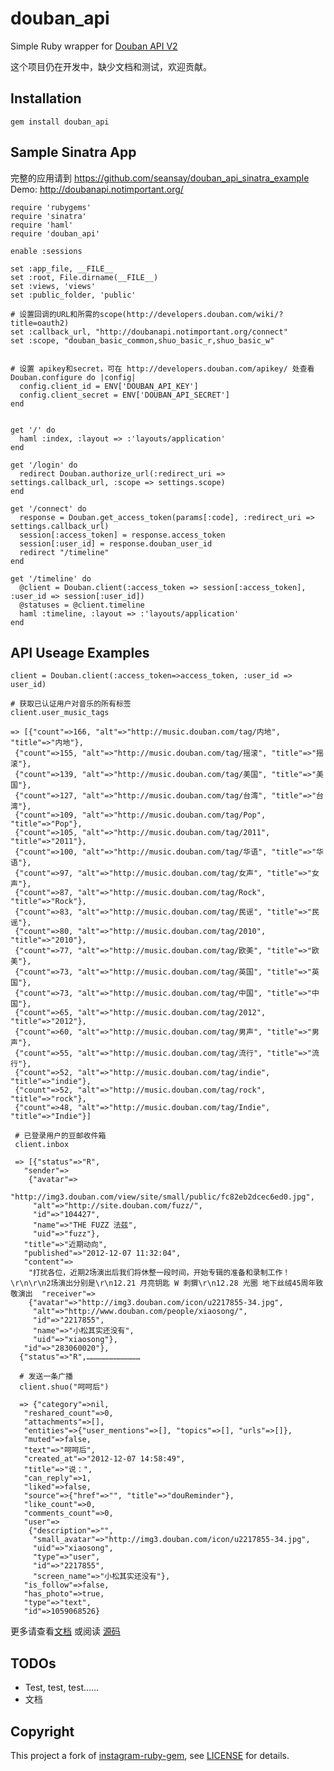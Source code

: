 # douban_api

Simple Ruby wrapper for [Douban API V2](http://developers.douban.com/wiki/?title=api_v2)

这个项目仍在开发中，缺少文档和测试，欢迎贡献。
## Installation
    gem install douban_api


## Sample Sinatra App

完整的应用请到 https://github.com/seansay/douban_api_sinatra_example 
Demo: http://doubanapi.notimportant.org/

    require 'rubygems'
    require 'sinatra'
    require 'haml'
    require 'douban_api'

    enable :sessions

    set :app_file, __FILE__
    set :root, File.dirname(__FILE__)
    set :views, 'views'
    set :public_folder, 'public'

    # 设置回调的URL和所需的scope(http://developers.douban.com/wiki/?title=oauth2)
    set :callback_url, "http://doubanapi.notimportant.org/connect"
    set :scope, "douban_basic_common,shuo_basic_r,shuo_basic_w"


    # 设置 apikey和secret，可在 http://developers.douban.com/apikey/ 处查看
    Douban.configure do |config|
      config.client_id = ENV['DOUBAN_API_KEY']
      config.client_secret = ENV['DOUBAN_API_SECRET']
    end


    get '/' do
      haml :index, :layout => :'layouts/application'
    end

    get '/login' do
      redirect Douban.authorize_url(:redirect_uri => settings.callback_url, :scope => settings.scope)
    end

    get '/connect' do
      response = Douban.get_access_token(params[:code], :redirect_uri => settings.callback_url)
      session[:access_token] = response.access_token
      session[:user_id] = response.douban_user_id
      redirect "/timeline"
    end

    get '/timeline' do
      @client = Douban.client(:access_token => session[:access_token], :user_id => session[:user_id])
      @statuses = @client.timeline
      haml :timeline, :layout => :'layouts/application'
    end

## API Useage Examples

    client = Douban.client(:access_token=>access_token, :user_id => user_id)

    # 获取已认证用户对音乐的所有标签
    client.user_music_tags

    => [{"count"=>166, "alt"=>"http://music.douban.com/tag/内地", "title"=>"内地"},
     {"count"=>155, "alt"=>"http://music.douban.com/tag/摇滚", "title"=>"摇滚"},
     {"count"=>139, "alt"=>"http://music.douban.com/tag/美国", "title"=>"美国"},
     {"count"=>127, "alt"=>"http://music.douban.com/tag/台湾", "title"=>"台湾"},
     {"count"=>109, "alt"=>"http://music.douban.com/tag/Pop", "title"=>"Pop"},
     {"count"=>105, "alt"=>"http://music.douban.com/tag/2011", "title"=>"2011"},
     {"count"=>100, "alt"=>"http://music.douban.com/tag/华语", "title"=>"华语"},
     {"count"=>97, "alt"=>"http://music.douban.com/tag/女声", "title"=>"女声"},
     {"count"=>87, "alt"=>"http://music.douban.com/tag/Rock", "title"=>"Rock"},
     {"count"=>83, "alt"=>"http://music.douban.com/tag/民谣", "title"=>"民谣"},
     {"count"=>80, "alt"=>"http://music.douban.com/tag/2010", "title"=>"2010"},
     {"count"=>77, "alt"=>"http://music.douban.com/tag/欧美", "title"=>"欧美"},
     {"count"=>73, "alt"=>"http://music.douban.com/tag/英国", "title"=>"英国"},
     {"count"=>73, "alt"=>"http://music.douban.com/tag/中国", "title"=>"中国"},
     {"count"=>65, "alt"=>"http://music.douban.com/tag/2012", "title"=>"2012"},
     {"count"=>60, "alt"=>"http://music.douban.com/tag/男声", "title"=>"男声"},
     {"count"=>55, "alt"=>"http://music.douban.com/tag/流行", "title"=>"流行"},
     {"count"=>52, "alt"=>"http://music.douban.com/tag/indie", "title"=>"indie"},
     {"count"=>52, "alt"=>"http://music.douban.com/tag/rock", "title"=>"rock"},
     {"count"=>48, "alt"=>"http://music.douban.com/tag/Indie", "title"=>"Indie"}]  
     
     # 已登录用户的豆邮收件箱
     client.inbox
     
     => [{"status"=>"R",
       "sender"=>
        {"avatar"=>
          "http://img3.douban.com/view/site/small/public/fc82eb2dcec6ed0.jpg",
         "alt"=>"http://site.douban.com/fuzz/",
         "id"=>"104427",
         "name"=>"THE FUZZ 法兹",
         "uid"=>"fuzz"},
       "title"=>"近期动向",
       "published"=>"2012-12-07 11:32:04",
       "content"=>
        "打扰各位，近期2场演出后我们将休整一段时间，开始专辑的准备和录制工作！\r\n\r\n2场演出分别是\r\n12.21 月亮钥匙 W 刺猬\r\n12.28 光圈 地下丝绒45周年致敬演出  "receiver"=>
        {"avatar"=>"http://img3.douban.com/icon/u2217855-34.jpg",
         "alt"=>"http://www.douban.com/people/xiaosong/",
         "id"=>"2217855",
         "name"=>"小松其实还没有",
         "uid"=>"xiaosong"},
       "id"=>"283060020"},
      {"status"=>"R",………………………………
     
      # 发送一条广播
      client.shuo("呵呵后")
      
      => {"category"=>nil,
       "reshared_count"=>0,
       "attachments"=>[],
       "entities"=>{"user_mentions"=>[], "topics"=>[], "urls"=>[]},
       "muted"=>false,
       "text"=>"呵呵后",
       "created_at"=>"2012-12-07 14:58:49",
       "title"=>"说：",
       "can_reply"=>1,
       "liked"=>false,
       "source"=>{"href"=>"", "title"=>"douReminder"},
       "like_count"=>0,
       "comments_count"=>0,
       "user"=>
        {"description"=>"",
         "small_avatar"=>"http://img3.douban.com/icon/u2217855-34.jpg",
         "uid"=>"xiaosong",
         "type"=>"user",
         "id"=>"2217855",
         "screen_name"=>"小松其实还没有"},
       "is_follow"=>false,
       "has_photo"=>true,
       "type"=>"text",
       "id"=>1059068526}
       
更多请查看[文档](http://rdoc.info/github/seansay/douban_api/master/frames) 或阅读 [源码](https://github.com/seansay/douban_api/tree/master/lib/douban_api/client)
     
## TODOs

* Test, test, test……
* 文档

## Copyright
This project a fork of [instagram-ruby-gem](https://github.com/Instagram/instagram-ruby-gem),  see [LICENSE](https://github.com/seansay/douban_api/blob/master/LICENSE.md) for details.